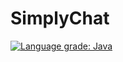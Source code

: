 # SimplyChat

[![Language grade: Java](https://img.shields.io/lgtm/grade/java/g/SimplyVanilla/SimplyChat.svg?logo=lgtm&logoWidth=18)](https://lgtm.com/projects/g/SimplyVanilla/SimplyChat/context:java)
